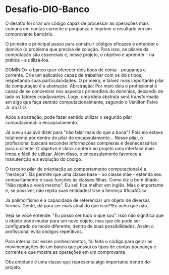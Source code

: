 # Desafio-DIO-Banco
O desafio foi criar um código capaz de processar as operações mais comuns em contas corrente e poupança e imprimir o resultado em um comprovante bancário.

O primeiro e principal passo para construir códigos eficazes é entender o domínio (o problema que precisa de solução. Para isso, os pilares da computação são essenciais e, nesse projeto, o objetivo e aprender - na prática - a utilizá-los.

DOMÍNIO= o banco quer oferecer dois tipos de conta - poupança e corrente. Crie um aplicativo capaz de trabalhar com os dois tipos, respeitando suas particularidades.
O primeiro, e talvez mais importante pilar da computação é a abstração.
Abrstração: Por meio dela o profissional é capaz de se concentrar nos aspectos primordiais do domínios, deixando de lado os fatores coadjuvantes. Logo, uma ideia abstrata será transformada em algo que faça sentido computacionalmente, segundo o Venilton Falvo Jr. da DIO.

Após a abstração, pode fazer sentido utilizar o segundo pilar computacional: o encapsulamento.

Já ouviu sua avó dizer para "não falar mais do que a boca"? Pois ela estava totalmente por dentro do pilar do encapsulamento...
Nesse pilar, o profissional buscará esconder informações complexas e desnecessárias para o cliente. O objetivo é claro: conferir ao projeto uma interface mais limpa e fácil de utilizar. Além disso, o encapsulamento favorece a manutenção e a evolução do código.

O terceiro pilar de orientação ao comportamento computacional é a "herança". Ela permite que uma classe base - ou classe mãe - estenda seu compartamento e suas funções às classes filhas. Como diz o bom ditado: "Não repita a você mesmo". Eu sei! fica melhor em inglês. Mas o importante é, se possível, não repita suas entidades! Use a herença #ficaADica.

Já polimorfismo é a capacidade de referenciar um objeto de diversas formas. Gente, dá para ser mais atual do que isso?!Eu acho que não...

Veja se você entende: "Eu posso ser tudo o que sou". Isso não significa que o objeto pode mudar para um novo objeto, mas que ele pode ser configurado de modo diferente, dentro de suas possibilidades. Assim o profissional evita códigos repetitivos.

Para internalizar esses conhecimentos, foi feito o código para gerar as movimentações de um banco que possui os tipos de contas poupança e corrente e que mostra as operações em um comprovante.


Obs.entidade é uma classe que representa algo importante dentro do projeto.

